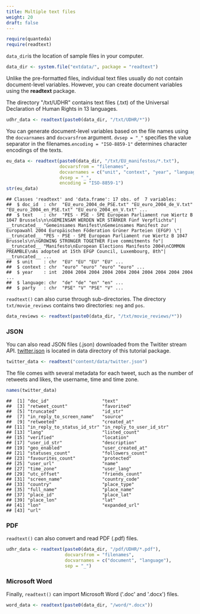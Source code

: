 ```yaml
---
title: Multiple text files
weight: 20
draft: false
---
```



```r
require(quanteda)
require(readtext)
```

`data_dir`is the location of sample files in your computer.


```r
data_dir <- system.file("extdata/", package = "readtext")
```

Unlike the pre-formatted files, individual text files usually do not contain document-level variables. However, you can create document variables using the **readtext** package.


The directory "/txt/UDHR" contains text files (.txt) of the Universal Declaration of Human Rights in 13 languages. 


```r
udhr_data <- readtext(paste0(data_dir, "/txt/UDHR/*"))
```

You can generate document-level variables based on the file names using the `docvarnames` and `docvarsfrom` argument. `dvsep = "_"` specifies the value separator in the filenames.`encoding = "ISO-8859-1"` determines character encodings of the texts.


```r
eu_data <- readtext(paste0(data_dir, "/txt/EU_manifestos/*.txt"),
                    docvarsfrom = "filenames", 
                    docvarnames = c("unit", "context", "year", "language", "party"),
                    dvsep = "_", 
                    encoding = "ISO-8859-1")
str(eu_data)
```

```
## Classes 'readtext' and 'data.frame':	17 obs. of  7 variables:
##  $ doc_id  : chr  "EU_euro_2004_de_PSE.txt" "EU_euro_2004_de_V.txt" "EU_euro_2004_en_PSE.txt" "EU_euro_2004_en_V.txt" ...
##  $ text    : chr  "PES · PSE · SPE European Parliament rue Wiertz B 1047 Brussels\n\nGEMEINSAM WERDEN WIR STÄRKER Fünf Verpflichtu"| __truncated__ "Gemeinsames Manifest\nGemeinsames Manifest zur Europawahl 2004 Europäischen Föderation Grüner Parteien (EFGP) \"| __truncated__ "PES · PSE · SPE European Parliament rue Wiertz B 1047 Brussels\n\nGROWING STRONGER TOGETHER Five commitments fo"| __truncated__ "Manifesto\nEuropean Elections Manifesto 2004\nCOMMON PREAMBLE\nAs adopted at 15th EFGP Council, Luxembourg, 8th"| __truncated__ ...
##  $ unit    : chr  "EU" "EU" "EU" "EU" ...
##  $ context : chr  "euro" "euro" "euro" "euro" ...
##  $ year    : int  2004 2004 2004 2004 2004 2004 2004 2004 2004 2004 ...
##  $ language: chr  "de" "de" "en" "en" ...
##  $ party   : chr  "PSE" "V" "PSE" "V" ...
```

`readtext()` can also curse through sub-directories. The directory `txt/movie_reviews` contains two directories: `neg` and `pos`.


```r
data_reviews <- readtext(paste0(data_dir, "/txt/movie_reviews/*"))
```

### JSON

You can also read JSON files (.json) downloaded from the Twititer stream API. [twitter.json](https://raw.githubusercontent.com/quanteda/quanteda_tutorials/master/content/data/twitter.json) is located in data directory of this tutorial package.


```r
twitter_data <- readtext("content/data/twitter.json")
```



The file comes with several metadata for each tweet, such as the number of retweets and likes, the username, time and time zone. 


```r
names(twitter_data)
```

```
##  [1] "doc_id"                    "text"                     
##  [3] "retweet_count"             "favorited"                
##  [5] "truncated"                 "id_str"                   
##  [7] "in_reply_to_screen_name"   "source"                   
##  [9] "retweeted"                 "created_at"               
## [11] "in_reply_to_status_id_str" "in_reply_to_user_id_str"  
## [13] "lang"                      "listed_count"             
## [15] "verified"                  "location"                 
## [17] "user_id_str"               "description"              
## [19] "geo_enabled"               "user_created_at"          
## [21] "statuses_count"            "followers_count"          
## [23] "favourites_count"          "protected"                
## [25] "user_url"                  "name"                     
## [27] "time_zone"                 "user_lang"                
## [29] "utc_offset"                "friends_count"            
## [31] "screen_name"               "country_code"             
## [33] "country"                   "place_type"               
## [35] "full_name"                 "place_name"               
## [37] "place_id"                  "place_lat"                
## [39] "place_lon"                 "lat"                      
## [41] "lon"                       "expanded_url"             
## [43] "url"
```

### PDF

`readtext()` can also convert and read PDF (.pdf) files. 


```r
udhr_data <- readtext(paste0(data_dir, "/pdf/UDHR/*.pdf"), 
                      docvarsfrom = "filenames", 
                      docvarnames = c("document", "language"),
                      sep = "_")
```

### Microsoft Word

Finally, `readtext()` can import Microsoft Word ('.doc' and '.docx') files.


```r
word_data <- readtext(paste0(data_dir, "/word/*.docx"))
```
